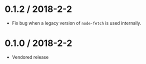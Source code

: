 0.1.2 / 2018-2-2
==================
- Fix bug when a legacy version of `node-fetch` is used internally.

0.1.0 / 2018-2-2
==================
- Vendored release
